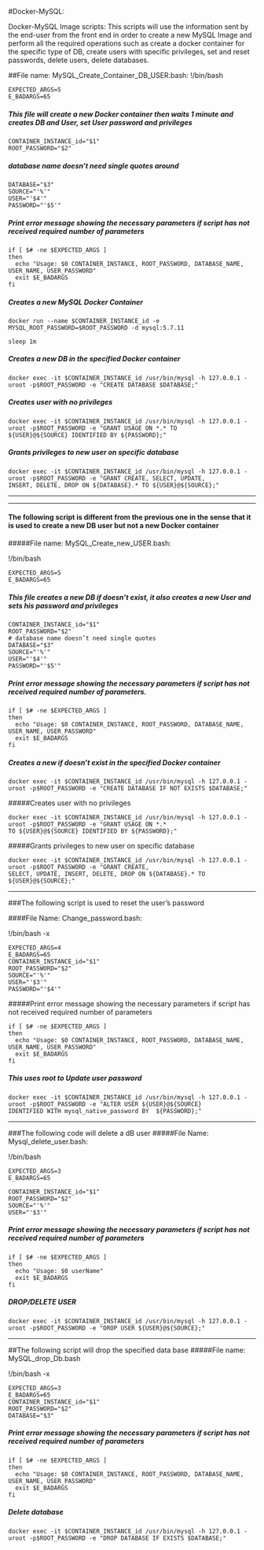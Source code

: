 #Docker-MySQL:

Docker-MySQL Image scripts: This scripts will use the information sent by the end-user from the front end in order
to create a new MySQL Image and perform all the required operations such as create a docker container for the specific type of DB, create users with specific privileges, set and reset passwords, delete users, delete databases.

##File name: MySQL_Create_Container_DB_USER.bash:
!/bin/bash
```
EXPECTED_ARGS=5
E_BADARGS=65
```

##### This file will create a new Docker container then waits 1 minute and creates DB and User, set User password and privileges
```
CONTAINER_INSTANCE_id="$1"
ROOT_PASSWORD="$2"
```

##### database name doesn’t need single quotes around
```
DATABASE="$3"
SOURCE="'%'"
USER="'$4'"
PASSWORD="'$5'"
```

##### Print error message showing the necessary parameters if script has not received required number of parameters
```
if [ $# -ne $EXPECTED_ARGS ]
then
  echo "Usage: $0 CONTAINER_INSTANCE, ROOT_PASSWORD, DATABASE_NAME, USER_NAME, USER_PASSWORD"
  exit $E_BADARGS
fi
```

##### Creates a new MySQL Docker Container
```
docker run --name $CONTAINER_INSTANCE_id -e MYSQL_ROOT_PASSWORD=$ROOT_PASSWORD -d mysql:5.7.11

sleep 1m
```

##### Creates a new DB in the specified Docker container
```
docker exec -it $CONTAINER_INSTANCE_id /usr/bin/mysql -h 127.0.0.1 -uroot -p$ROOT_PASSWORD -e "CREATE DATABASE $DATABASE;"
```


##### Creates user with no privileges
```
docker exec -it $CONTAINER_INSTANCE_id /usr/bin/mysql -h 127.0.0.1 -uroot -p$ROOT_PASSWORD -e "GRANT USAGE ON *.* TO
${USER}@${SOURCE} IDENTIFIED BY ${PASSWORD};"
```

##### Grants privileges to new user on specific database
```
docker exec -it $CONTAINER_INSTANCE_id /usr/bin/mysql -h 127.0.0.1 -uroot -p$ROOT_PASSWORD -e "GRANT CREATE, SELECT, UPDATE,
INSERT, DELETE, DROP ON ${DATABASE}.* TO ${USER}@${SOURCE};"
```

---------------------------------------------------------------------------------------------------------------------------------------------------------------------
---------------------------------------------------------------------------------------------------------------------------------------------------------------------

#### The following script is different from the previous one in the sense that it is used to create a new DB user but not a new Docker container

#####File name: MySQL_Create_new_USER.bash:

!/bin/bash
```
EXPECTED_ARGS=5
E_BADARGS=65
```
##### This file creates a new DB if doesn’t exist, it also creates a new User and sets his password and privileges
```
CONTAINER_INSTANCE_id="$1"
ROOT_PASSWORD="$2"
# database name doesn’t need single quotes
DATABASE="$3"
SOURCE="'%'"
USER="'$4'"
PASSWORD="'$5'"
```

##### Print error message showing the necessary parameters if script has not received required number of parameters.
```
if [ $# -ne $EXPECTED_ARGS ]
then
  echo "Usage: $0 CONTAINER_INSTANCE, ROOT_PASSWORD, DATABASE_NAME, USER_NAME, USER_PASSWORD"
  exit $E_BADARGS
fi
```

##### Creates a new if doesn’t exist  in the specified Docker container
```
docker exec -it $CONTAINER_INSTANCE_id /usr/bin/mysql -h 127.0.0.1 -uroot -p$ROOT_PASSWORD -e "CREATE DATABASE IF NOT EXISTS $DATABASE;"
```

#####Creates user with no privileges
```
docker exec -it $CONTAINER_INSTANCE_id /usr/bin/mysql -h 127.0.0.1 -uroot -p$ROOT_PASSWORD -e "GRANT USAGE ON *.*
TO ${USER}@${SOURCE} IDENTIFIED BY ${PASSWORD};"
```

#####Grants privileges to new user on specific database
```
docker exec -it $CONTAINER_INSTANCE_id /usr/bin/mysql -h 127.0.0.1 -uroot -p$ROOT_PASSWORD -e "GRANT CREATE,
SELECT, UPDATE, INSERT, DELETE, DROP ON ${DATABASE}.* TO ${USER}@${SOURCE};"
```

----------------------------------------------------------------------------------------------------------------------------------------------------------------------------------------------------------------------------------------------------------------------------------------------------------------------------------------------

###The following script is used to reset the user’s password

####File Name: Change_password.bash:

!/bin/bash -x
```
EXPECTED_ARGS=4
E_BADARGS=65
CONTAINER_INSTANCE_id="$1"
ROOT_PASSWORD="$2"
SOURCE="'%'"
USER="'$3'"
PASSWORD="'$4'"
```

#####Print error message showing the necessary parameters if script has not received required number of parameters
```
if [ $# -ne $EXPECTED_ARGS ]
then
  echo "Usage: $0 CONTAINER_INSTANCE, ROOT_PASSWORD, DATABASE_NAME, USER_NAME, USER_PASSWORD"
  exit $E_BADARGS
fi
```

##### This uses root to Update user password
```
docker exec -it $CONTAINER_INSTANCE_id /usr/bin/mysql -h 127.0.0.1 -uroot -p$ROOT_PASSWORD -e "ALTER USER ${USER}@${SOURCE}
IDENTIFIED WITH mysql_native_password BY  ${PASSWORD};"
```

----------------------------------------------------------------------------------------------------------------------------------------------------------------------------------------------------------------------------------------------------------------------------------------------------------------------------------------------

###The following code will delete a dB user
#####File Name: Mysql_delete_user.bash:

!/bin/bash
```
EXPECTED_ARGS=3
E_BADARGS=65

CONTAINER_INSTANCE_id="$1"
ROOT_PASSWORD="$2"
SOURCE="'%'"
USER="'$3'"
```

##### Print error message showing the necessary parameters if script has not received required number of parameters
```
if [ $# -ne $EXPECTED_ARGS ]
then
  echo "Usage: $0 userName"
  exit $E_BADARGS
fi
```

##### DROP/DELETE USER
```
docker exec -it $CONTAINER_INSTANCE_id /usr/bin/mysql -h 127.0.0.1 -uroot -p$ROOT_PASSWORD -e "DROP USER ${USER}@${SOURCE};"
```

----------------------------------------------------------------------------------------------------------------------------------------------------------------------------------------------------------------------------------------------------------------------------------------------------------------------------------------------


##The following script will drop the specified data base
#####File name: MySQL_drop_Db.bash

!/bin/bash -x
```
EXPECTED_ARGS=3
E_BADARGS=65
CONTAINER_INSTANCE_id="$1"
ROOT_PASSWORD="$2"
DATABASE="$3"
```

##### Print error message showing the necessary parameters if script has not received required number of parameters
```
if [ $# -ne $EXPECTED_ARGS ]
then
  echo "Usage: $0 CONTAINER_INSTANCE, ROOT_PASSWORD, DATABASE_NAME, USER_NAME, USER_PASSWORD"
  exit $E_BADARGS
fi
```

##### Delete database
```
docker exec -it $CONTAINER_INSTANCE_id /usr/bin/mysql -h 127.0.0.1 -uroot -p$ROOT_PASSWORD -e "DROP DATABASE IF EXISTS $DATABASE;"
```
